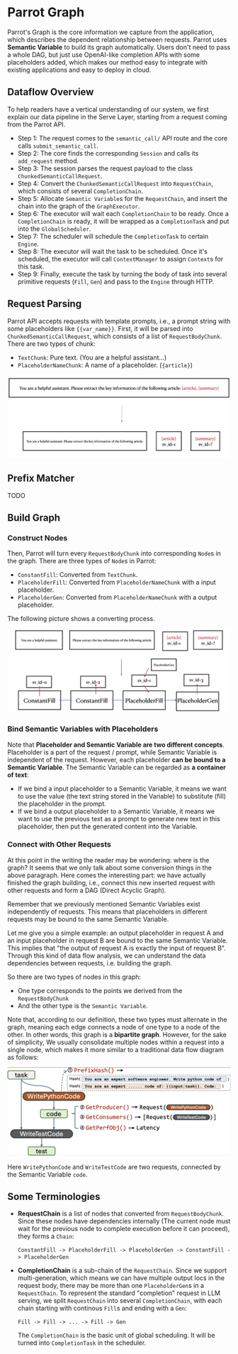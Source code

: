 # Parrot Graph

Parrot's Graph is the core information we capture from the application, which describes the dependent relationship between requests. Parrot uses **Semantic Variable** to build its graph automatically. Users don't need to pass a whole DAG, but just use OpenAI-like completion APIs with some placeholders added, which makes our method easy to integrate with existing applications and easy to deploy in cloud.


## Dataflow Overview

To help readers have a vertical understanding of our system, we first explain our data pipeline in the Serve Layer, starting from a request coming from the Parrot API.

- Step 1: The request comes to the `semantic_call/` API route and the core calls `submit_semantic_call`.
- Step 2: The core finds the corresponding `Session` and calls its `add_request` method.
- Step 3: The session parses the request payload to the class `ChunkedSemanticCallRequest`.
- Step 4: Convert the `ChunkedSemanticCallRequest` into `RequestChain`, which consists of several `CompletionChain`.
- Step 5: Allocate `Semantic Variable`s for the `RequestChain`, and insert the chain into the graph of the `GraphExecutor`.
- Step 6: The executor will wait each `CompletionChain` to be ready. Once a `CompletionChain` is ready, it will be wrapped as a `CompletionTask` and put into the `GlobalScheduler`.
- Step 7: The scheduler will schedule the `CompletionTask` to certain `Engine`.
- Step 8: The executor will wait the task to be scheduled. Once it's scheduled, the executor will call `ContextManager` to assign `Context`s for this task.
- Step 9: Finally, execute the task by turning the body of task into several primitive requests (`Fill`, `Gen`) and pass to the `Engine` through HTTP.


## Request Parsing

Parrot API accepts requests with template prompts, i.e., a prompt string with some placeholders like `{{var_name}}`. First, it will be parsed into `ChunkedSemanticCallRequest`, which consists of a list of `RequestBodyChunk`. There are two types of chunk:
- `TextChunk`: Pure text. (You are a helpful assistant...)
- `PlaceholderNameChunk`: A name of a placeholder. (`{article}`) 

![](../../images/request_parse_example.png)

## Prefix Matcher

TODO

## Build Graph

### Construct Nodes

Then, Parrot will turn every `RequestBodyChunk` into corresponding `Node`s in the graph. There are three types of `Node`s in Parrot:
- `ConstantFill`: Converted from `TextChunk`.
- `PlaceholderFill`: Converted from `PlaceholderNameChunk` with a input placeholder.
- `PlaceholderGen`: Converted from `PlaceholderNameChunk` with a output placeholder.

The following picture shows a converting process.

![](../../images/graph_building1.png)

### Bind Semantic Variables with Placeholders

Note that **Placeholder and Semantic Variable are two different concepts**. Placeholder is a part of the request / prompt, while Semantic Variable is independent of the request. However, each placeholder **can be bound to a Semantic Variable**. The Semantic Variable can be regarded as **a container of text**:
- If we bind a input placeholder to a Semantic Variable, it means we want to use the value (the text string stored in the Variable) to substitute (fill) the placeholder in the prompt.
- If we bind a output placeholder to a Semantic Variable, it means we want to use the previous text as a prompt to generate new text in this placeholder, then put the generated content into the Variable.

### Connect with Other Requests

At this point in the writing the reader may be wondering: where is the graph? It seems that we only talk about some conversion things in the above paragraph. Here comes the interesting part: we have actually finished the graph building, i.e., connect this new inserted request with other requests and form a DAG (Direct Acyclic Graph).

Remember that we previously mentioned Semantic Variables exist independently of requests. This means that placeholders in different requests may be bound to the same Semantic Variable.

Let me give you a simple example: an output placeholder in request A and an input placeholder in request B are bound to the same Semantic Variable. This implies that "the output of request A is exactly the input of request B". Through this kind of data flow analysis, we can understand the data dependencies between requests, i.e. building the graph.

So there are two types of nodes in this graph:
- One type corresponds to the points we derived from the `RequestBodyChunk`
- And the other type is the `Semantic Variable`.

Note that, according to our definition, these two types must alternate in the graph, meaning each edge connects a node of one type to a node of the other. In other words, this graph is a **bipartite graph**. However, for the sake of simplicity, We usually consolidate multiple nodes within a request into a single node, which makes it more similar to a traditional data flow diagram as follows:

![](../../images/paper_sv_primitives.png)

Here `WritePythonCode` and `WriteTestCode` are two requests, connected by the Semantic Variable `code`.

## Some Terminologies

- **RequestChain** is a list of nodes that converted from `RequestBodyChunk`. Since these nodes have dependencies internally (The current node must wait for the previous node to complete execution before it can proceed), they forms a `Chain`:
    ```
    ConstantFill -> PlaceholderFill -> PlaceholderGen -> ConstantFill -> PlaceholderGen
    ```
- **CompletionChain** is a sub-chain of the `RequestChain`. Since we support multi-generation, which means we can have multiple output locs in the request body, there may be more than one `PlaceholderGen`s in a `RequestChain`. To represent the standard "completion" request in LLM serving, we split `RequestChain` into several `CompletionChain`, with each chain starting with continous `Fill`s and ending with a `Gen`:
    ```
    Fill -> Fill -> ... -> Fill -> Gen
    ```
    The `CompletionChain` is the basic unit of global scheduling. It will be turned into `CompletionTask` in the scheduler.